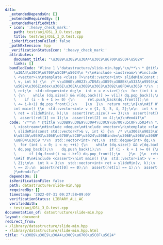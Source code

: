 ```yaml
---
data:
  _extendedDependsOn: []
  _extendedRequiredBy: []
  _extendedVerifiedWith:
  - icon: ':heavy_check_mark:'
    path: test/aoj/DSL_3_D.test.cpp
    title: test/aoj/DSL_3_D.test.cpp
  _isVerificationFailed: false
  _pathExtension: hpp
  _verificationStatusIcon: ':heavy_check_mark:'
  attributes:
    document_title: "\u30B9\u30E9\u30A4\u30C9\u6700\u5C0F\u5024"
    links: []
  bundledCode: "#line 1 \"datastructure/slide-min.hpp\"\n/**\n * @title \u30B9\u30E9\
    \u30A4\u30C9\u6700\u5C0F\u5024\n */\n#include <iostream>\n#include <deque>\n#include\
    \ <vector>\n\ntemplate <class T>\nstd::vector<int> slideMin(const std::vector<T>&\
    \ v, int k) {\n  /* v\u306E\u9023\u7D9A\u3059\u308Bk\u533A\u9593\u306E\u6700\u5C0F\
    \u5024\u306Eindex\u306E\u30EA\u30B9\u30C8\u3092\u8FD4\u3059 */\n  std::vector<int>\
    \ ret;\n  std::deque<int> dq;\n  int n = v.size();\n  for (int i = 0; i < n; ++i)\
    \ {\n    while (dq.size() && v[dq.back()] >= v[i]) dq.pop_back();\n    dq.push_back(i);\n\
    \    if (i - k + 1 >= 0) {\n      ret.push_back(dq.front());\n      if (dq.front()\
    \ <= i-k+1) dq.pop_front();\n    }\n  }\n  return ret;\n}\n\n#if 0\n#include <cassert>\n\
    int main() {\n  std::vector<int> v = {1, 3, 5, 4, 2};\n\n  int k = 3;\n  std::vector<int>\
    \ ret = slideMin(v, k);\n  assert(ret.size() == 3);\n  assert(ret[0] == 0);\n\
    \  assert(ret[1] == 1);\n  assert(ret[2] == 4);\n}\n#endif\n"
  code: "/**\n * @title \u30B9\u30E9\u30A4\u30C9\u6700\u5C0F\u5024\n */\n#include\
    \ <iostream>\n#include <deque>\n#include <vector>\n\ntemplate <class T>\nstd::vector<int>\
    \ slideMin(const std::vector<T>& v, int k) {\n  /* v\u306E\u9023\u7D9A\u3059\u308B\
    k\u533A\u9593\u306E\u6700\u5C0F\u5024\u306Eindex\u306E\u30EA\u30B9\u30C8\u3092\
    \u8FD4\u3059 */\n  std::vector<int> ret;\n  std::deque<int> dq;\n  int n = v.size();\n\
    \  for (int i = 0; i < n; ++i) {\n    while (dq.size() && v[dq.back()] >= v[i])\
    \ dq.pop_back();\n    dq.push_back(i);\n    if (i - k + 1 >= 0) {\n      ret.push_back(dq.front());\n\
    \      if (dq.front() <= i-k+1) dq.pop_front();\n    }\n  }\n  return ret;\n}\n\
    \n#if 0\n#include <cassert>\nint main() {\n  std::vector<int> v = {1, 3, 5, 4,\
    \ 2};\n\n  int k = 3;\n  std::vector<int> ret = slideMin(v, k);\n  assert(ret.size()\
    \ == 3);\n  assert(ret[0] == 0);\n  assert(ret[1] == 1);\n  assert(ret[2] == 4);\n\
    }\n#endif\n"
  dependsOn: []
  isVerificationFile: false
  path: datastructure/slide-min.hpp
  requiredBy: []
  timestamp: '2022-07-31 09:27:58+09:00'
  verificationStatus: LIBRARY_ALL_AC
  verifiedWith:
  - test/aoj/DSL_3_D.test.cpp
documentation_of: datastructure/slide-min.hpp
layout: document
redirect_from:
- /library/datastructure/slide-min.hpp
- /library/datastructure/slide-min.hpp.html
title: "\u30B9\u30E9\u30A4\u30C9\u6700\u5C0F\u5024"
---
```

